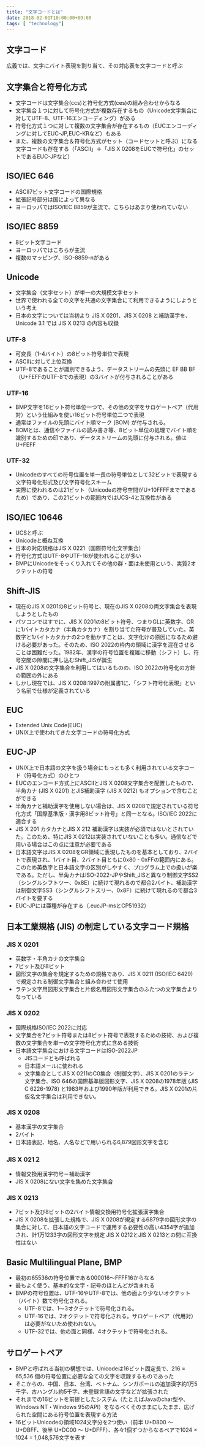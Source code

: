```yaml
---
title: "文字コードとは"
date: 2018-02-01T10:00:00+09:00
tags: [ "technology"]
---
```


## 文字コード
広義では、文字にバイト表現を割り当て、その対応表を文字コードと呼ぶ


## 文字集合と符号化方式
- 文字コードは文字集合(ccs)と符号化方式(ces)の組み合わせからなる
- 文字集合１つに対して符号化方式が複数存在するもの（Unicode文字集合に対してUTF-8、UTF-16エンコーディング）がある
- 符号化方式１つに対して複数の文字集合が存在するもの（EUCエンコーディングに対してEUC-JP,EUC-KRなど）もある
- また、複数の文字集合＆符号化方式がセット（コードセットと呼ぶ）になる文字コードも存在する（「ASCII」＋「JIS X 0208をEUCで符号化」のセットであるEUC-JPなど）


## ISO/IEC 646
- ASCII7ビット文字コードの国際規格
- 拡張記号部分は国によって異なる
- ヨーロッパではISO/IEC 8859が主流で、こちらはあまり使われていない

## ISO/IEC 8859
- 8ビット文字コード
- ヨーロッパではこちらが主流
- 複数のマッピング、ISO-8859-nがある

## Unicode
- 文字集合（文字セット）が単一の大規模文字セット
- 世界で使われる全ての文字を共通の文字集合にて利用できるようにしようという考え
- 日本の文字については当初より JIS X 0201、JIS X 0208 と補助漢字を、Unicode 3.1 では JIS X 0213 の内容も収録

### UTF-8
* 可変長（1-4バイト）の8ビット符号単位で表現
* ASCIIに対して上位互換
* UTF-8であることが識別できるよう、データストリームの先頭に EF BB BF（U+FEFFのUTF-8での表現）の3バイトが付与されることがある

### UTF-16
* BMP文字を16ビット符号単位一つで、その他の文字をサロゲートペア（代用対）という仕組みを使い16ビット符号単位二つで表現
* 通常はファイルの先頭にバイト順マーク (BOM) が付与される。
* BOMとは、通信やファイルの読み書き等、8ビット単位の処理でバイト順を識別するための印であり、データストリームの先頭に付与される。値はU+FEFF

### UTF-32
* Unicodeのすべての符号位置を単一長の符号単位として32ビットで表現する文字符号化形式及び文字符号化スキーム
* 実際に使われるのは21ビット（Unicodeの符号空間がU+10FFFFまでであるため）であり、この21ビットの範囲内ではUCS-4と互換性がある

## ISO/IEC 10646
* UCSと呼ぶ
* Unicodeと概ね互換
* 日本の対応規格はJIS X 0221（国際符号化文字集合）
* 符号化方式はUTF-8やUTF-16が使われることが多い
* BMPにUnicodeをそっくり入れてその他の群・面は未使用という、実質2オクテットの符号

## Shift-JIS
* 現在のJIS X 0201の8ビット符号と、現在のJIS X 0208の両文字集合を表現しようとしたもの
* パソコンではすでに、JIS X 0201の8ビット符号、つまりGLに英数字、GRに1バイトカタカナ（半角カタカナ）を割り当てた符号が普及していた。英数字と1バイトカタカナの2つを動かすことは、文字化けの原因になるため避ける必要があった。そのため、ISO 2022の枠内の領域に漢字を混在させることは困難だった。1982年、漢字の符号位置を複雑に移動（シフト）し、符号空間の隙間に押し込むShift_JISが誕生
* JIS X 0208の文字集合を利用してはいるものの、ISO 2022の符号化の方針の範囲の外にある
* しかし現在では、JIS X 0208:1997の附属書1に、「シフト符号化表現」という名前で仕様が定義されている

## EUC
* Extended Unix Code(EUC)
* UNIX上で使われてきた文字コードの符号化方式

## EUC-JP
* UNIX上で日本語の文字を扱う場合にもっとも多く利用されている文字コード（符号化方式）のひとつ
* EUCのエンコード方式上にASCIIとJIS X 0208文字集合を配置したもので、半角カナ (JIS X 0201) とJIS補助漢字 (JIS X 0212) もオプションで含むことができる
* 半角カナと補助漢字を使用しない場合は、JIS X 0208で規定されている符号化方式「国際基準版・漢字用8ビット符号」と同一となる。ISO/IEC 2022に適合する
* JIS X 201 カタカナとJIS X 212 補助漢字は実装が必須ではないとされていた。このため、特にJIS X 0212は実装されていないことも多い。通信などで用いる場合はこの点に注意が必要である
* 日本語文字はJIS X 0208をGR領域に表現したものを基本としており、2バイトで表現され、1バイト目、2バイト目ともに0x80 - 0xFFの範囲内にある。このため英数字と日本語文字の区別がしやすく、プログラム上での扱いが楽である。ただし、半角カナはISO-2022-JPやShift_JISと異なり制御文字SS2（シングルシフトツー、0x8E）に続けて現れるので都合2バイト、補助漢字は制御文字SS3（シングルシフトスリー、0x8F）に続けて現れるので都合3バイトを要する
* EUC-JPには亜種が存在する（.eucJP-msとCP51932）

## 日本工業規格 (JIS) の制定している文字コード規格

### JIS X 0201
- 英数字・半角カナの文字集合
- 7ビット及び8ビット
- 図形文字の集合を規定するための規格であり、JIS X 0211 (ISO/IEC 6429) で規定される制御文字集合と組み合わせて使用
- ラテン文字用図形文字集合と片仮名用図形文字集合のふたつの文字集合よりなっている

### JIS X 0202
- 国際規格ISO/IEC 2022に対応
- 文字集合を7ビット符号または8ビット符号で表現するための技術、および複数の文字集合を単一の文字符号化方式に含める技術
- 日本語文字集合における文字コードはISO-2022JP
  - JISコードとも呼ばれる
  - 日本語メールに使われる
  - 文字集合としてJIS X 0211のC0集合（制御文字）、JIS X 0201のラテン文字集合、ISO 646の国際基準版図形文字、JIS X 0208の1978年版 (JIS C 6226-1978) と1983年および1990年版が利用できる。JIS X 0201の片仮名文字集合は利用できない。

### JIS X 0208
- 基本漢字の文字集合
- 2バイト
- 日本語表記、地名、人名などで用いられる6,879図形文字を含む

### JIS X 021２
- 情報交換用漢字符号－補助漢字
- JIS X 0208にない文字を集めた文字集合

### JIS X 0213
- 7ビット及び8ビットの2バイト情報交換用符号化拡張漢字集合
- JIS X 0208を拡張した規格で、JIS X 0208が規定する6879字の図形文字の集合に対して、日本語の文字コードで運用する必要性の高い4354字が追加され、計1万1233字の図形文字を規定
JIS X 0212とJIS X 0213との間に互換性はない


## Basic Multilingual Plane, BMP
- 最初の65536の符号位置である000016～FFFF16からなる
- 最もよく使う、基本的な文字・記号のほとんどが含まれる
- BMPの符号位置は、UTF-16やUTF-8では、他の面より少ないオクテット（バイト）数で符号化される。
  * UTF-8では、1〜3オクテットで符号化される。
  * UTF-16では、2オクテットで符号化される。サロゲートペア（代用対）は必要がないため使われない。
  * UTF-32では、他の面と同様、4オクテットで符号化される。

## サロゲートペア
- BMPと呼ばれる当初の構想では、Unicodeは16ビット固定長で、216 = 65,536 個の符号位置に必要な全ての文字を収録するものであった
- そこからの、中国、日本、台湾、ベトナム、シンガポールの追加漢字約1万5千字、古ハングル約5千字、未登録言語の文字などが拡張された
- それまでの16ビットを前提としたシステム（たとえばJavaのchar型や、Windows NT・Windows 95のAPI）をなるべくそのままにしたまま、広げられた空間にある符号位置を表現する方法
- 16ビットUnicodeの領域1024文字分を2つ使い（前半 U+D800 〜 U+DBFF、後半 U+DC00 〜 U+DFFF）、各々1個ずつからなるペアで1024 × 1024 = 1,048,576文字を表す
